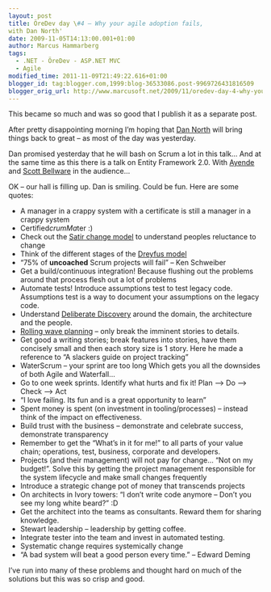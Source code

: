 ```yaml
---
layout: post
title: ÖreDev day \#4 – Why your agile adoption fails,
with Dan North'
date: 2009-11-05T14:13:00.001+01:00
author: Marcus Hammarberg
tags:
  - .NET - ÖreDev - ASP.NET MVC
  - Agile
modified_time: 2011-11-09T21:49:22.616+01:00
blogger_id: tag:blogger.com,1999:blog-36533086.post-9969726431816509
blogger_orig_url: http://www.marcusoft.net/2009/11/oredev-day-4-why-your-agile-adoption.html
---
```



This became so much and was so good that I publish it as a separate
post.

After pretty disappointing morning I’m hoping that
<a href="http://www.dannorth.com" target="_blank">Dan North</a> will
bring things back to great – as most of the day was yesterday.

Dan promised yesterday that he will bash on Scrum a lot in this talk…
And at the same time as this there is a talk on Entity Framework 2.0.
With <a href="http://www.ayende.com/" target="_blank">Ayende</a> and
<a href="http://blog.scottbellware.com/" target="_blank">Scott
Bellware</a> in the audience…

OK – our hall is filling up. Dan is smiling. Could be fun. Here are some
quotes:

-   A manager in a crappy system with a certificate is still a manager
    in a crappy system
-   Certified$crumMa$ter :)
-   Check out the <a
    href="http://www.stevenmsmith.com/my-articles/article/the-satir-change-model.html"
    target="_blank">Satir change model</a> to understand peoples
    reluctance to change
-   Think of the different stages of the <a
    href="http://blog.bruceabernethy.com/post/The-Dreyfus-Model-of-Skills-Acquisition.aspx"
    target="_blank">Dreyfus model</a>
-   “75% of **uncoached** Scrum projects will fail” – Ken Schweiber
-   Get a build/continuous integration! Because flushing out the
    problems around that process flesh out a lot of problems
-   Automate tests! Introduce assumptions test to test legacy code.
    Assumptions test is a way to document your assumptions on the legacy
    code.
-   Understand
    <a href="http://business-advice.vugg.net/search/Deliberate%20Discovery"
    target="_blank">Deliberate Discovery</a> around the domain, the
    architecture and the people.
-   <a
    href="http://www.project-management-knowledge.com/definitions/r/rolling-wave-planning/"
    target="_blank">Rolling wave planning</a> – only break the imminent
    stories to details.
-   Get good a writing stories; break features into stories, have them
    concisely small and then each story size is 1 story. Here he made a
    reference to “A slackers guide on project tracking”
-   WaterScrum – your sprint are too long Which gets you all the
    downsides of both Agile and Waterfall…
-   Go to one week sprints. Identify what hurts and fix it! Plan –\> Do
    –\> Check –\> Act
-   “I love failing. Its fun and is a great opportunity to learn”
-   Spent money is spent (on investment in tooling/processes) – instead
    think of the impact on effectiveness.
-   Build trust with the business – demonstrate and celebrate success,
    demonstrate transparency
-   Remember to get the “What’s in it for me!” to all parts of your
    value chain; operations, test, business, corporate and developers.
-   Projects (and their management) will not pay for change… “Not on my
    budget!”. Solve this by getting the project management responsible
    for the system lifecycle and make small changes frequently
-   Introduce a strategic change pot of money that transcends projects
-   On architects in Ivory towers: “I don’t write code anymore – Don’t
    you see my long white beard?” :D
-   Get the architect into the teams as consultants. Reward them for
    sharing knowledge.
-   Stewart leadership – leadership by getting coffee.
-   Integrate tester into the team and invest in automated testing.
-   Systematic change requires systemically change
-   “A bad system will beat a good person every time.” – Edward Deming

I’ve run into many of these problems and thought hard on much of the
solutions but this was so crisp and good.
